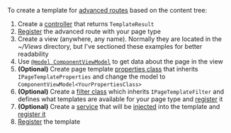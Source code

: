 To create a template for [advanced routes](https://docs.xperience.io/developing-websites/implementing-routing/content-tree-based-routing/setting-up-content-tree-based-routing#Settingupcontenttreebasedrouting-Advanced) based on the content tree:

1. Create a [controller](https://github.com/kentico-ericd/xperience-template-samples/blob/master/BlankCore/AdvancedTemplate/MyAdvancedController.cs) that returns `TemplateResult`
1. [Register](https://github.com/kentico-ericd/xperience-template-samples/blob/master/BlankCore/Registrations.cs#L37) the advanced route with your page type
1. Create a view (anywhere, any name). Normally they are located in the _~/Views_ directory, but I've sectioned these examples for better readability
1. Use [`@model ComponentViewModel`](https://github.com/kentico-ericd/xperience-template-samples/blob/master/BlankCore/AdvancedTemplate/_Template.cshtml#L9) to get data about the page in the view
1. __(Optional)__ Create page template [properties class](https://github.com/kentico-ericd/xperience-template-samples/blob/master/BlankCore/AdvancedTemplate/AdvancedTemplateProperties.cs) that inherits `IPageTemplateProperties` and change the model to `ComponentViewModel<YourPropertiesClass>`
1. __(Optional)__ Create a [filter class](https://github.com/kentico-ericd/xperience-template-samples/blob/master/BlankCore/AdvancedTemplate/AdvancedTemplateFilter.cs) which inherits `IPageTemplateFilter` and defines what templates are available for your page type and [register](https://github.com/kentico-ericd/xperience-template-samples/blob/master/BlankCore/Startup.cs#L61) it
1. __(Optional)__ Create a [service](https://github.com/kentico-ericd/xperience-template-samples/blob/master/BlankCore/AdvancedTemplate/CustomServiceForMessages.cs) that will be [injected](https://github.com/kentico-ericd/xperience-template-samples/blob/master/BlankCore/AdvancedTemplate/_TemplateWithService.cshtml#L10) into the template and [register it](https://github.com/kentico-ericd/xperience-template-samples/blob/master/BlankCore/Startup.cs#L63)
1. [Register](https://github.com/kentico-ericd/xperience-template-samples/blob/master/BlankCore/Registrations.cs#L22) the template